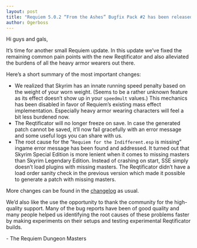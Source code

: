```yaml
---
layout: post
title: "Requiem 5.0.2 “From the Ashes” Bugfix Pack #2 has been released"
author: Ogerboss
---
```

Hi guys and gals,

It’s time for another small Requiem update. In this update we’ve fixed the remaining common pain points with the new Reqtificator and also alleviated the burdens of all the heavy armor wearers out there.

Here’s a short summary of the most important changes:

* We realized that Skyrim has an innate running speed penalty based on the weight of your worn weight. (Seems to be a rather unknown feature as its effect doesn’t show up in your `speedmult` values.) This mechanics has been disabled in favor of Requiem’s existing mass effect implementation. Especially heavy armor wearing characters will feel a bit less burdened now.
* The Reqtificator will no longer freeze on save. In case the generated patch cannot be saved, it’ll now fail gracefully with an error message and some useful logs you can share with us.
* The root cause for the “`Requiem for the Indifferent.esp` is missing” ingame error message has been found and addressed. It turned out that Skyrim Special Edition is more lenient when it comes to missing masters than Skyrim Legendary Edition. Instead of crashing on start, SSE simply doesn’t load plugins with missing masters. The Reqtificator didn’t have a load order sanity check in the previous version which made it possible to generate a patch with missing masters.

More changes can be found in the [changelog]({{site.github.repository_url}}/blob/main/components/documentation/src/Changelog.md#requiem-502---from-the-ashes-bugfix-pack-2) as usual. 

We’d also like the use the opportunity to thank the community for the high-quality support. Many of the bug reports have been of good quality and many people helped us identifying the root causes of these problems faster by making experiments on their setups and testing experimental Reqtificator builds.

\- The Requiem Dungeon Masters
